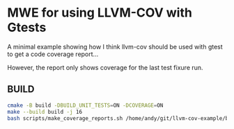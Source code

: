 # MWE for using LLVM-COV with Gtests

A minimal example showing how I think llvm-cov should be used with gtest to get a code coverage report...

However, the report only shows coverage for the last test fixure run.


## BUILD

```bash
cmake -B build -DBUILD_UNIT_TESTS=ON -DCOVERAGE=ON
make --build build -j 16
bash scripts/make_coverage_reports.sh /home/andy/git/llvm-cov-example/build
```
